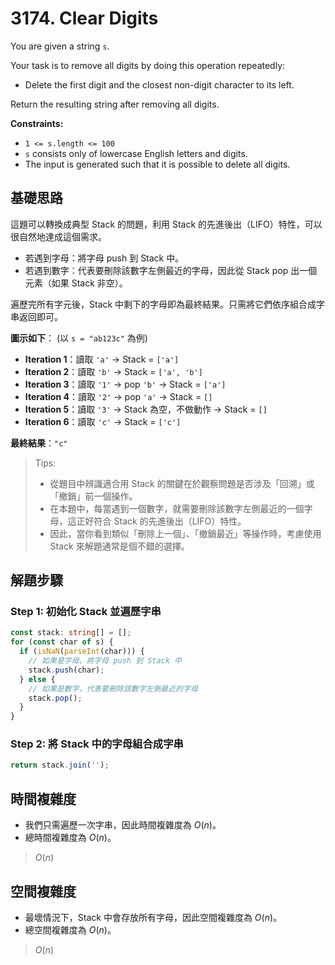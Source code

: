 # 3174. Clear Digits

You are given a string `s`.

Your task is to remove all digits by doing this operation repeatedly:

- Delete the first digit and the closest non-digit character to its left.

Return the resulting string after removing all digits.

**Constraints:**

- `1 <= s.length <= 100`
- `s` consists only of lowercase English letters and digits.
- The input is generated such that it is possible to delete all digits.

## 基礎思路

這題可以轉換成典型 Stack 的問題，利用 Stack 的先進後出（LIFO）特性，可以很自然地達成這個需求。

- 若遇到字母：將字母 push 到 Stack 中。
- 若遇到數字：代表要刪除該數字左側最近的字母，因此從 Stack pop 出一個元素（如果 Stack 非空）。

遍歷完所有字元後，Stack 中剩下的字母即為最終結果。只需將它們依序組合成字串返回即可。

**圖示如下**： (以 `s = "ab123c"` 為例)

- **Iteration 1**：讀取 `'a'` → Stack = `['a']`
- **Iteration 2**：讀取 `'b'` → Stack = `['a', 'b']`
- **Iteration 3**：讀取 `'1'` → pop `'b'` → Stack = `['a']`
- **Iteration 4**：讀取 `'2'` → pop `'a'` → Stack = `[]`
- **Iteration 5**：讀取 `'3'` → Stack 為空，不做動作 → Stack = `[]`
- **Iteration 6**：讀取 `'c'` → Stack = `['c']`

**最終結果**：`"c"`

> Tips:
> - 從題目中辨識適合用 Stack 的關鍵在於觀察問題是否涉及「回溯」或「撤銷」前一個操作。
> - 在本題中，每當遇到一個數字，就需要刪除該數字左側最近的一個字母，這正好符合 Stack 的先進後出（LIFO）特性。
> - 因此，當你看到類似「刪除上一個」、「撤銷最近」等操作時，考慮使用 Stack 來解題通常是個不錯的選擇。

## 解題步驟

### Step 1: 初始化 Stack 並遍歷字串

```typescript
const stack: string[] = [];
for (const char of s) {
  if (isNaN(parseInt(char))) {
    // 如果是字母，將字母 push 到 Stack 中
    stack.push(char);
  } else {
    // 如果是數字，代表要刪除該數字左側最近的字母
    stack.pop();
  }
}
```

### Step 2: 將 Stack 中的字母組合成字串

```typescript
return stack.join('');
```

## 時間複雜度

- 我們只需遍歷一次字串，因此時間複雜度為 $O(n)$。
- 總時間複雜度為 $O(n)$。

> $O(n)$

## 空間複雜度

- 最壞情況下，Stack 中會存放所有字母，因此空間複雜度為 $O(n)$。
- 總空間複雜度為 $O(n)$。

> $O(n)$
